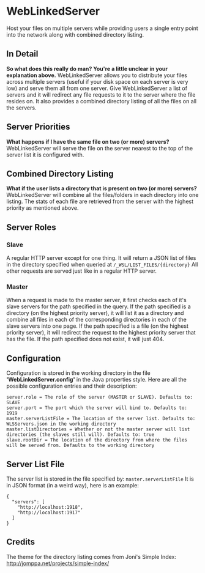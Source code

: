 # WebLinkedServer
Host your files on multiple servers while providing users a single entry point into the network along with combined directory listing.

## In Detail ##
**So what does this really do man? You're a little unclear in your explanation above.**
WebLinkedServer allows you to distribute your files across multiple servers (useful if your disk space on each server is very low) and serve them all from one server.
Give WebLinkedServer a list of servers and it will redirect any file requests to it to the server where the file resides on.
It also provides a combined directory listing of all the files on all the servers.

## Server Priorities ##
**What happens if I have the same file on two (or more) servers?**
WebLinkedServer will serve the file on the server nearest to the top of the server list it is configured with.

## Combined Directory Listing ##
**What if the user lists a directory that is present on two (or more) servers?**
WebLinkedServer will combine all the files/folders in each directory into one listing. The stats of each file are retrieved from the server with the highest priority as mentioned above.

## Server Roles ##
### Slave ###
A regular HTTP server except for one thing. It will return a JSON list of files in the directory specified when queried at `/_WSL/LIST_FILES/{directory}`
All other requests are served just like in a regular HTTP server.

### Master ###
When a request is made to the master server, it first checks each of it's slave servers for the path specified in the query.
If the path specified is a directory (on the highest priority server), it will list it as a directory and combine all files in each of the corresponding directories in each of the slave servers into one page.
If the path specified is a file (on the highest priority server), it will redirect the request to the highest priority server that has the file.
If the path specified does not exist, it will just 404.

## Configuration ##
Configuration is stored in the working directory in the file **'WebLinkedServer.config'** in the Java properties style.
Here are all the possible configuration entries and their description:
```
server.role = The role of the server (MASTER or SLAVE). Defaults to: SLAVE
server.port = The port which the server will bind to. Defaults to: 1919
master.serverListFile = The location of the server list. Defaults to: WLSServers.json in the working directory
master.listDirectories = Whether or not the master server will list directories (the slaves still will). Defaults to: true
slave.rootDir = The location of the directory from where the files will be served from. Defaults to the working directory
```

## Server List File ##
The server list is stored in the file specified by: `master.serverListFile`
It is in JSON format (in a weird way), here is an example:
```
{
  "servers": [
    "http://localhost:1918",
    "http://localhost:1917"
  ]
}
```

## Credits ##
The theme for the directory listing comes from Joni's Simple Index: http://jomppa.net/projects/simple-index/